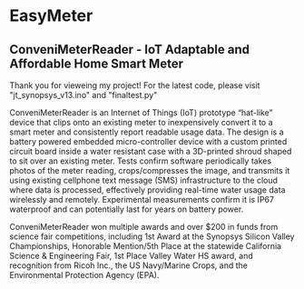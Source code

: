 # EasyMeter
## ConveniMeterReader - IoT Adaptable and Affordable Home Smart Meter

Thank you for vieweing my project! For the latest code, please visit "jt_synopsys_v13.ino" and "finaltest.py"


ConveniMeterReader is an Internet of Things (IoT) prototype “hat-like” device that clips onto an existing meter to inexpensively convert it to a smart meter and consistently report readable usage data. The design is a battery powered embedded micro-controller device with a custom printed circuit board inside a water resistant case with a 3D-printed shroud shaped to sit over an existing meter. Tests confirm software periodically takes photos of the meter reading, crops/compresses the image, and transmits it using existing cellphone text message (SMS) infrastructure to the cloud where data is processed, effectively providing real-time water usage data wirelessly and remotely. Experimental measurements confirm it is IP67 waterproof and can potentially last for years on battery power.

ConveniMeterReader won multiple awards and over $200 in funds from science fair competitions, including 1st Award at the Synopsys Silicon Valley Championships, Honorable Mention/5th Place at the statewide California Science & Engineering Fair, 1st Place Valley Water HS award, and recognition from Ricoh Inc., the US Navy/Marine Crops, and the Environmental Protection Agency (EPA).
